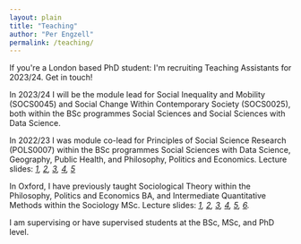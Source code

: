 ```yaml
---
layout: plain
title: "Teaching"
author: "Per Engzell"
permalink: /teaching/
---
```


If you're a London based PhD student: I'm recruiting Teaching Assistants for 2023/24. Get in touch! 

In 2023/24 I will be the module lead for Social Inequality and Mobility (SOCS0045) and Social Change Within Contemporary Society (SOCS0025), both within the BSc programmes Social Sciences and Social Sciences with Data Science.

In 2022/23 I was module co-lead for Principles of Social Science Research (POLS0007) within the BSc programmes Social Sciences with Data Science, Geography, Public Health, and Philosophy, Politics and Economics. Lecture slides: *[1](https://github.com/pengzell/pengzell.github.io/blob/master/_content/POLS0007-1.pdf), [2](https://github.com/pengzell/pengzell.github.io/blob/master/_content/POLS0007-2.pdf), [3](https://github.com/pengzell/pengzell.github.io/blob/master/_content/POLS0007-3.pdf), [4](https://github.com/pengzell/pengzell.github.io/blob/master/_content/POLS0007-4.pdf), [5](https://github.com/pengzell/pengzell.github.io/blob/master/_content/POLS0007-5.pdf)*

In Oxford, I have previously taught Sociological Theory within the Philosophy, Politics and Economics BA, and Intermediate Quantitative Methods within the Sociology MSc. Lecture slides: *[1](https://github.com/pengzell/pengzell.github.io/blob/master/_content/IQM_Prelims.pdf), [2](https://github.com/pengzell/pengzell.github.io/blob/master/_content/IQM_Missing.pdf), [3](https://github.com/pengzell/pengzell.github.io/blob/master/_content/IQM_Errors.pdf), [4](https://github.com/pengzell/pengzell.github.io/blob/master/_content/IQM_IV.pdf), [5](https://github.com/pengzell/pengzell.github.io/blob/master/_content/IQM_Comparison.pdf), [6](https://github.com/pengzell/pengzell.github.io/blob/master/_content/IQM_Artefacts.pdf).*

I am supervising or have supervised students at the BSc, MSc, and PhD level. 
